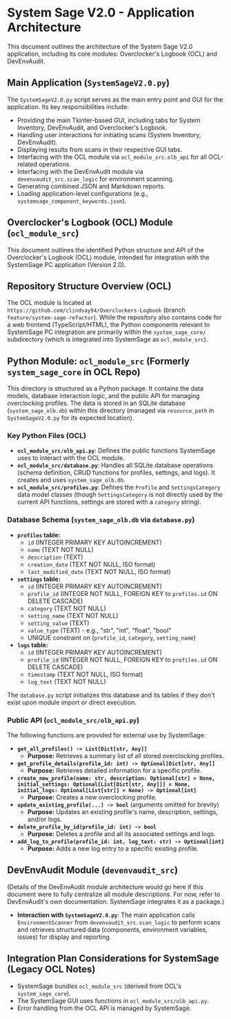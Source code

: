 # System Sage V2.0 - Application Architecture

This document outlines the architecture of the System Sage V2.0 application, including its core modules: Overclocker's Logbook (OCL) and DevEnvAudit.

<!-- Note to maintainer: An overall architecture diagram illustrating the interaction between SystemSageV2.0.py, the OCL module, and the DevEnvAudit module should be added here. -->

## Main Application (`SystemSageV2.0.py`)

The `SystemSageV2.0.py` script serves as the main entry point and GUI for the application. Its key responsibilities include:

* Providing the main Tkinter-based GUI, including tabs for System Inventory, DevEnvAudit, and Overclocker's Logbook.
* Handling user interactions for initiating scans (System Inventory, DevEnvAudit).
* Displaying results from scans in their respective GUI tabs.
* Interfacing with the OCL module via `ocl_module_src.olb_api` for all OCL-related operations.
* Interfacing with the DevEnvAudit module via `devenvaudit_src.scan_logic` for environment scanning.
* Generating combined JSON and Markdown reports.
* Loading application-level configurations (e.g., `systemsage_component_keywords.json`).

## Overclocker's Logbook (OCL) Module (`ocl_module_src`)

This document outlines the identified Python structure and API of the Overclocker's Logbook (OCL) module, intended for integration with the SystemSage PC application (Version 2.0).

<!-- Note to maintainer: The architecture diagram mentioned at the top of this document should also detail the OCL module's internal structure (database, API layer) and its connection to SystemSageV2.0.py. The following OCL-specific diagram placeholder can be removed or merged. -->
<!-- A diagram illustrating this interaction will be added here. -->

## Repository Structure Overview (OCL)

The OCL module is located at `https://github.com/clindsay94/Overclockers-Logbook` (branch `feature/system-sage-refactor`). While the repository also contains code for a web frontend (TypeScript/HTML), the Python components relevant to SystemSage PC integration are primarily within the `system_sage_core/` subdirectory (which is integrated into SystemSage as `ocl_module_src`).

## Python Module: `ocl_module_src` (Formerly `system_sage_core` in OCL Repo)

This directory is structured as a Python package. It contains the data models, database interaction logic, and the public API for managing overclocking profiles. The data is stored in an SQLite database (`system_sage_olb.db`) within this directory (managed via `resource_path` in `SystemSageV2.0.py` for its expected location).

### Key Python Files (OCL)

* **`ocl_module_src/olb_api.py`**: Defines the public functions SystemSage uses to interact with the OCL module.
* **`ocl_module_src/database.py`**: Handles all SQLite database operations (schema definition, CRUD functions for profiles, settings, and logs). It creates and uses `system_sage_olb.db`.
* **`ocl_module_src/profiles.py`**: Defines the `Profile` and `SettingsCategory` data model classes (though `SettingsCategory` is not directly used by the current API functions, settings are stored with a `category` string).

### Database Schema (`system_sage_olb.db` via `database.py`)

* **`profiles` table:**
  * `id` (INTEGER PRIMARY KEY AUTOINCREMENT)
  * `name` (TEXT NOT NULL)
  * `description` (TEXT)
  * `creation_date` (TEXT NOT NULL, ISO format)
  * `last_modified_date` (TEXT NOT NULL, ISO format)
* **`settings` table:**
  * `id` (INTEGER PRIMARY KEY AUTOINCREMENT)
  * `profile_id` (INTEGER NOT NULL, FOREIGN KEY to `profiles.id` ON DELETE CASCADE)
  * `category` (TEXT NOT NULL)
  * `setting_name` (TEXT NOT NULL)
  * `setting_value` (TEXT)
  * `value_type` (TEXT) - e.g., "str", "int", "float", "bool"
  * UNIQUE constraint on (`profile_id`, `category`, `setting_name`)
* **`logs` table:**
  * `id` (INTEGER PRIMARY KEY AUTOINCREMENT)
  * `profile_id` (INTEGER NOT NULL, FOREIGN KEY to `profiles.id` ON DELETE CASCADE)
  * `timestamp` (TEXT NOT NULL, ISO format)
  * `log_text` (TEXT NOT NULL)

The `database.py` script initializes this database and its tables if they don't exist upon module import or direct execution.

### Public API (`ocl_module_src/olb_api.py`)

The following functions are provided for external use by SystemSage:

* **`get_all_profiles() -> List[Dict[str, Any]]`**
  * **Purpose:** Retrieves a summary list of all stored overclocking profiles.
* **`get_profile_details(profile_id: int) -> Optional[Dict[str, Any]]`**
  * **Purpose:** Retrieves detailed information for a specific profile.
* **`create_new_profile(name: str, description: Optional[str] = None, initial_settings: Optional[List[Dict[str, Any]]] = None, initial_logs: Optional[List[str]] = None) -> Optional[int]`**
  * **Purpose:** Creates a new overclocking profile.
* **`update_existing_profile(...) -> bool`** (arguments omitted for brevity)
  * **Purpose:** Updates an existing profile's name, description, settings, and/or logs.
* **`delete_profile_by_id(profile_id: int) -> bool`**
  * **Purpose:** Deletes a profile and all its associated settings and logs.
* **`add_log_to_profile(profile_id: int, log_text: str) -> Optional[int]`**
  * **Purpose:** Adds a new log entry to a specific existing profile.

## DevEnvAudit Module (`devenvaudit_src`)

(Details of the DevEnvAudit module architecture would go here if this document were to fully centralize all module descriptions. For now, refer to DevEnvAudit's own documentation. SystemSage integrates it as a package.)

* **Interaction with `SystemSageV2.0.py`**: The main application calls `EnvironmentScanner` from `devenvaudit_src.scan_logic` to perform scans and retrieves structured data (components, environment variables, issues) for display and reporting.

## Integration Plan Considerations for SystemSage (Legacy OCL Notes)

* SystemSage bundles `ocl_module_src` (derived from OCL's `system_sage_core`).
* The SystemSage GUI uses functions in `ocl_module_src/olb_api.py`.
* Error handling from the OCL API is managed by SystemSage.
